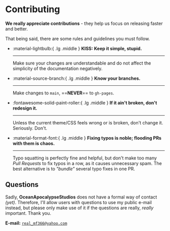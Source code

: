 <!-- Copyright (c)  2025  OceanApocalypseStudios -->
<!-- Permission is granted to copy, distribute and/or modify this document -->
<!-- under the terms of the GNU Free Documentation License, Version 1.3 -->
<!-- or any later version published by the Free Software Foundation; -->
<!-- with no Invariant Sections, no Front-Cover Texts, and no Back-Cover Texts. -->

# Contributing
**We really appreciate contributions** - they help us focus on releasing faster and better.

That being said, there are some rules and guidelines you must follow.

<div class="grid cards" markdown>

-   :material-lightbulb:{ .lg .middle } **KISS: Keep it simple, stupid.**

    ---

    Make sure your changes are understandable and do not affect the simplicity of the documentation negatively.

-   :material-source-branch:{ .lg .middle } **Know your branches.**

    ---

    Make changes to `main`, ==**NEVER**== to `gh-pages`.
    
-   :fontawesome-solid-paint-roller:{ .lg .middle } **If it ain't broken, don't redesign it.**

    ---

    Unless the current theme/CSS feels wrong or is broken, don't change it. Seriously. Don't.

-   :material-format-font:{ .lg .middle } **Fixing typos is noble; flooding PRs with them is chaos.**

    ---

    Typo squatting is perfectly fine and helpful, but don't make too many _Pull Requests_ to fix typos in a row, as it causes unnecessary spam. The best alternative is to _"bundle"_ several typo fixes in one PR.

</div>

## Questions
Sadly, **OceanApocalypseStudios** does not have a formal way of contact _(yet)_. Therefore, I'll allow users with questions to use my public e-mail instead, but please only make use of it if the questions are really, _really_ important. Thank you.

**E-mail:** [`real_mf366@yahoo.com`](mailto:real_mf366@yahoo.com)
